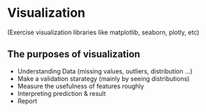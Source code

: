 # Visualization
(Exercise visualization libraries like matplotlib, seaborn, plotly, etc)


## The purposes of visualization
  
  - Understanding Data (missing values, outliers, distribution ...)
  - Make a validation starategy (mainly by seeing distributions) 
  - Measure the usefulness of features roughly
  - Interpreting prediction & result
  - Report
